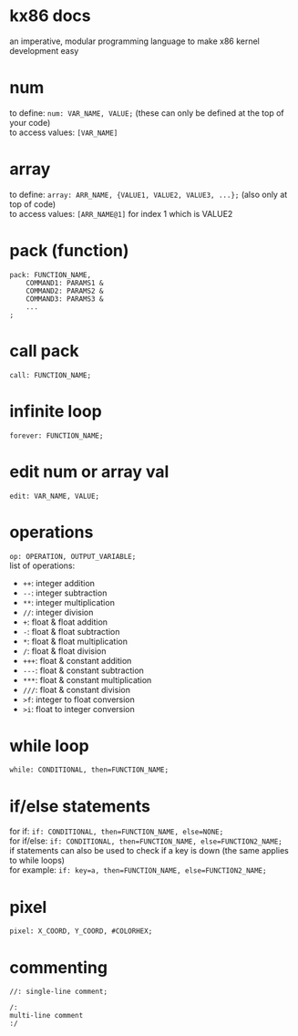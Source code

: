 # kx86 docs
an imperative, modular programming language to make x86 kernel development easy
# num
to define: `num: VAR_NAME, VALUE;` (these can only be defined at the top of your code)     
to access values: `[VAR_NAME]`
# array
to define: `array: ARR_NAME, {VALUE1, VALUE2, VALUE3, ...};` (also only at top of code)     
to access values: `[ARR_NAME@1]` for index 1 which is VALUE2
# pack (function)
```
pack: FUNCTION_NAME,
    COMMAND1: PARAMS1 &
    COMMAND2: PARAMS2 &
    COMMAND3: PARAMS3 &
    ...
;
```
# call pack
`call: FUNCTION_NAME;`
# infinite loop
`forever: FUNCTION_NAME;`
# edit num or array val
`edit: VAR_NAME, VALUE;`
# operations
`op: OPERATION, OUTPUT_VARIABLE;`     
list of operations:
- `++`: integer addition
- `--`: integer subtraction
- `**`: integer multiplication
- `//`: integer division
- `+`: float & float addition
- `-`: float & float subtraction
- `*`: float & float multiplication
- `/`: float & float division
- `+++`: float & constant addition
- `---`: float & constant subtraction
- `***`: float & constant multiplication
- `///`: float & constant division
- `>f`: integer to float conversion
- `>i`: float to integer conversion
# while loop
`while: CONDITIONAL, then=FUNCTION_NAME;`
# if/else statements
for if: `if: CONDITIONAL, then=FUNCTION_NAME, else=NONE;`     
for if/else: `if: CONDITIONAL, then=FUNCTION_NAME, else=FUNCTION2_NAME;`     
if statements can also be used to check if a key is down (the same applies to while loops)      
for example: `if: key=a, then=FUNCTION_NAME, else=FUNCTION2_NAME;`
# pixel
`pixel: X_COORD, Y_COORD, #COLORHEX;`
# commenting
`//: single-line comment;`     
```
/:
multi-line comment
:/
```
